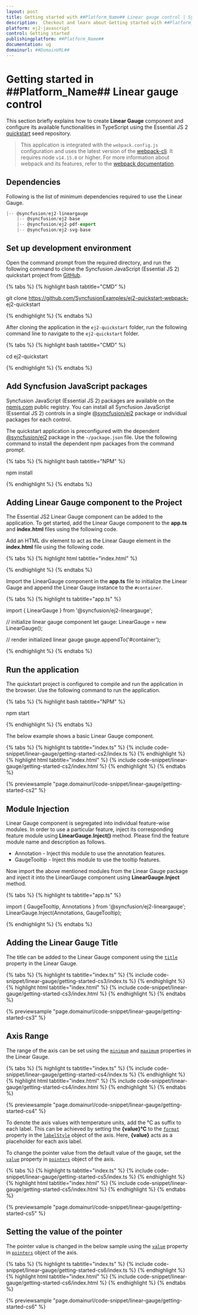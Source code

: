 ```yaml
---
layout: post
title: Getting started with ##Platform_Name## Linear gauge control | Syncfusion
description:  Checkout and learn about Getting started with ##Platform_Name## Linear gauge control of Syncfusion Essential JS 2 and more details.
platform: ej2-javascript
control: Getting started 
publishingplatform: ##Platform_Name##
documentation: ug
domainurl: ##DomainURL##
---
```


# Getting started in ##Platform_Name## Linear gauge control

This section briefly explains how to create **Linear Gauge** component and configure its available functionalities in TypeScript using the Essential JS 2 [quickstart](https://github.com/SyncfusionExamples/ej2-quickstart-webpack-) seed repository.

> This application is integrated with the `webpack.config.js` configuration and uses the latest version of the [webpack-cli](https://webpack.js.org/api/cli/#commands). It requires node `v14.15.0` or higher. For more information about webpack and its features, refer to the [webpack documentation](https://webpack.js.org/guides/getting-started/).

## Dependencies

Following is the list of minimum dependencies required to use the Linear Gauge.

```javascript
|-- @syncfusion/ej2-lineargauge
    |-- @syncfusion/ej2-base
    |-- @syncfusion/ej2-pdf-export
    |-- @syncfusion/ej2-svg-base
```

## Set up development environment

Open the command prompt from the required directory, and run the following command to clone the Syncfusion JavaScript (Essential JS 2) quickstart project from [GitHub](https://github.com/SyncfusionExamples/ej2-quickstart-webpack-).

{% tabs %}
{% highlight bash tabtitle="CMD" %}

git clone https://github.com/SyncfusionExamples/ej2-quickstart-webpack- ej2-quickstart

{% endhighlight %}
{% endtabs %}

After cloning the application in the `ej2-quickstart` folder, run the following command line to navigate to the `ej2-quickstart` folder.

{% tabs %}
{% highlight bash tabtitle="CMD" %}

cd ej2-quickstart

{% endhighlight %}
{% endtabs %}

## Add Syncfusion JavaScript packages

Syncfusion JavaScript (Essential JS 2) packages are available on the [npmjs.com](https://www.npmjs.com/~syncfusionorg) public registry. You can install all Syncfusion JavaScript (Essential JS 2) controls in a single [@syncfusion/ej2](https://www.npmjs.com/package/@syncfusion/ej2) package or individual packages for each control.

The quickstart application is preconfigured with the dependent [@syncfusion/ej2](https://www.npmjs.com/package/@syncfusion/ej2) package in the `~/package.json` file. Use the following command to install the dependent npm packages from the command prompt.

{% tabs %}
{% highlight bash tabtitle="NPM" %}

npm install

{% endhighlight %}
{% endtabs %}

## Adding Linear Gauge component to the Project

The Essential JS2 Linear Gauge component can be added to the application. To get started, add the Linear Gauge component to the **app.ts** and **index.html** files using the following code.

Add an HTML div element to act as the Linear Gauge element in the **index.html** file using the following code.

{% tabs %}
{% highlight html tabtitle="index.html" %}

<!DOCTYPE html>
<html lang="en">

<head>
    <title>EJ2 Linear gauge</title>
    <meta charset="utf-8" />
    <meta name="viewport" content="width=device-width, initial-scale=1.0" />
    <meta name="description" content="Typescript UI Controls" />
    <meta name="author" content="Syncfusion" />
</head>

<body>
    <!-- container which is going to render the linear gauge -->
    <div id='container'>
    </div>
</body>

</html>

{% endhighlight %}
{% endtabs %}

Import the LinearGauge component in the **app.ts** file to initialize the Linear Gauge and append the Linear Gauge instance to the `#container`.

{% tabs %}
{% highlight ts tabtitle="app.ts" %}

import { LinearGauge } from '@syncfusion/ej2-lineargauge';

// initialize linear gauge component
let gauge: LinearGauge = new LinearGauge();

// render initialized linear gauge
gauge.appendTo('#container');

{% endhighlight %}
{% endtabs %}

## Run the application

The quickstart project is configured to compile and run the application in the browser. Use the following command to run the application.

{% tabs %}
{% highlight bash tabtitle="NPM" %}

npm start

{% endhighlight %}
{% endtabs %}

The below example shows a basic Linear Gauge component.

{% tabs %}
{% highlight ts tabtitle="index.ts" %}
{% include code-snippet/linear-gauge/getting-started-cs2/index.ts %}
{% endhighlight %}
{% highlight html tabtitle="index.html" %}
{% include code-snippet/linear-gauge/getting-started-cs2/index.html %}
{% endhighlight %}
{% endtabs %}
          
{% previewsample "page.domainurl/code-snippet/linear-gauge/getting-started-cs2" %}

## Module Injection

Linear Gauge component is segregated into individual feature-wise modules. In order to use a particular feature, inject its corresponding feature module using **LinearGauge.Inject()** method. Please find the feature module name and description as follows.

  * Annotation -  Inject this module to use the annotation features.
  * GaugeTooltip - Inject this module to use the tooltip features.

Now import the above mentioned modules from the Linear Gauge package and inject it into the LinearGauge component using **LinearGauge.Inject** method.

{% tabs %}
{% highlight ts tabtitle="app.ts" %}

import { GaugeTooltip, Annotations } from '@syncfusion/ej2-lineargauge';
LinearGauge.Inject(Annotations, GaugeTooltip);

{% endhighlight %}
{% endtabs %}

## Adding the Linear Gauge Title

The title can be added to the Linear Gauge component using the [`title`](../api/linear-gauge/linearGaugeModel/#title) property in the Linear Gauge.

{% tabs %}
{% highlight ts tabtitle="index.ts" %}
{% include code-snippet/linear-gauge/getting-started-cs3/index.ts %}
{% endhighlight %}
{% highlight html tabtitle="index.html" %}
{% include code-snippet/linear-gauge/getting-started-cs3/index.html %}
{% endhighlight %}
{% endtabs %}
          
{% previewsample "page.domainurl/code-snippet/linear-gauge/getting-started-cs3" %}

## Axis Range

The range of the axis can be set using the [`minimum`](../api/linear-gauge/axis/#minimum) and [`maximum`](../api/linear-gauge/axis/#maximum) properties in the Linear Gauge.

{% tabs %}
{% highlight ts tabtitle="index.ts" %}
{% include code-snippet/linear-gauge/getting-started-cs4/index.ts %}
{% endhighlight %}
{% highlight html tabtitle="index.html" %}
{% include code-snippet/linear-gauge/getting-started-cs4/index.html %}
{% endhighlight %}
{% endtabs %}
          
{% previewsample "page.domainurl/code-snippet/linear-gauge/getting-started-cs4" %}

To denote the axis values with temperature units, add the °C as suffix to each label. This can be achieved by setting the **{value}°C** to the [`format`](../api/linear-gauge/labelModel/#format) property in the [`labelStyle`](../api/linear-gauge/axis/#labelstyle) object of the axis. Here, **{value}** acts as a placeholder for each axis label.

To change the pointer value from the default value of the gauge, set the [`value`](../api/linear-gauge/pointer/#value) property in [`pointers`](../api/linear-gauge/pointerModel/) object of the axis.

{% tabs %}
{% highlight ts tabtitle="index.ts" %}
{% include code-snippet/linear-gauge/getting-started-cs5/index.ts %}
{% endhighlight %}
{% highlight html tabtitle="index.html" %}
{% include code-snippet/linear-gauge/getting-started-cs5/index.html %}
{% endhighlight %}
{% endtabs %}
          
{% previewsample "page.domainurl/code-snippet/linear-gauge/getting-started-cs5" %}

## Setting the value of the pointer

The pointer value is changed in the below sample using the [`value`](../api/linear-gauge/pointer/#value) property in [`pointers`](../api/linear-gauge/pointer) object of the axis.

{% tabs %}
{% highlight ts tabtitle="index.ts" %}
{% include code-snippet/linear-gauge/getting-started-cs6/index.ts %}
{% endhighlight %}
{% highlight html tabtitle="index.html" %}
{% include code-snippet/linear-gauge/getting-started-cs6/index.html %}
{% endhighlight %}
{% endtabs %}
          
{% previewsample "page.domainurl/code-snippet/linear-gauge/getting-started-cs6" %}
